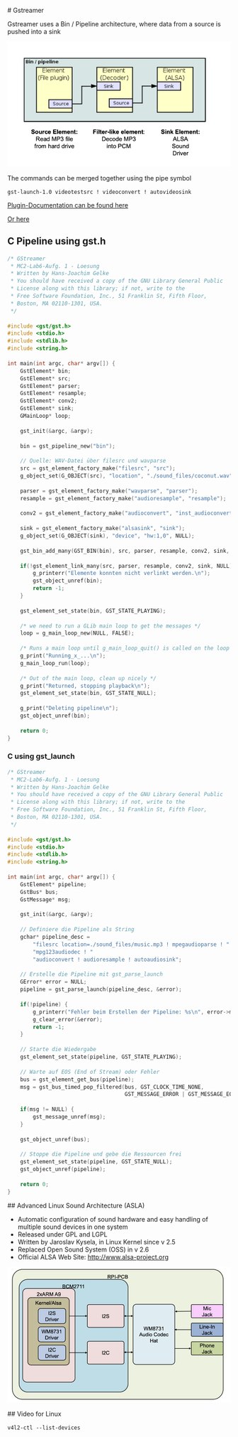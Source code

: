 # Gstreamer


Gstreamer uses a Bin / Pipeline architecture, where data from a source is pushed into a sink

![alt text](media/image-26.png)

The commands can be merged together using the pipe symbol

```shell
gst-launch-1.0 videotestsrc ! videoconvert ! autovideosink
```

[Plugin-Documentation can be found here](https://gstreamer.freedesktop.org/documentation/plugins_doc.html)

[Or here](https://github.com/matthew1000/gstreamer-cheat-sheet/blob/master/README.md)

## C Pipeline using gst.h

```c
/* GStreamer
 * MC2-Lab6-Aufg. 1 - Loesung
 * Written by Hans-Joachim Gelke
 * You should have received a copy of the GNU Library General Public
 * License along with this library; if not, write to the
 * Free Software Foundation, Inc., 51 Franklin St, Fifth Floor,
 * Boston, MA 02110-1301, USA.
 */

#include <gst/gst.h>
#include <stdio.h>
#include <stdlib.h>
#include <string.h>

int main(int argc, char* argv[]) {
    GstElement* bin;
    GstElement* src;
    GstElement* parser;
    GstElement* resample;
    GstElement* conv2;
    GstElement* sink;
    GMainLoop* loop;

    gst_init(&argc, &argv);

    bin = gst_pipeline_new("bin");

    // Quelle: WAV-Datei über filesrc und wavparse
    src = gst_element_factory_make("filesrc", "src");
    g_object_set(G_OBJECT(src), "location", "./sound_files/coconut.wav", NULL);

    parser = gst_element_factory_make("wavparse", "parser");
    resample = gst_element_factory_make("audioresample", "resample");

    conv2 = gst_element_factory_make("audioconvert", "inst_audioconvert2");

    sink = gst_element_factory_make("alsasink", "sink");
    g_object_set(G_OBJECT(sink), "device", "hw:1,0", NULL);

    gst_bin_add_many(GST_BIN(bin), src, parser, resample, conv2, sink, NULL);

    if(!gst_element_link_many(src, parser, resample, conv2, sink, NULL)) {
        g_printerr("Elemente konnten nicht verlinkt werden.\n");
        gst_object_unref(bin);
        return -1;
    }

    gst_element_set_state(bin, GST_STATE_PLAYING);

    /* we need to run a GLib main loop to get the messages */
    loop = g_main_loop_new(NULL, FALSE);

    /* Runs a main loop until g_main_loop_quit() is called on the loop */
    g_print("Running_x_...\n");
    g_main_loop_run(loop);

    /* Out of the main loop, clean up nicely */
    g_print("Returned, stopping playback\n");
    gst_element_set_state(bin, GST_STATE_NULL);

    g_print("Deleting pipeline\n");
    gst_object_unref(bin);

    return 0;
}
```

### C using gst_launch

```c
/* GStreamer
 * MC2-Lab6-Aufg. 1 - Loesung
 * Written by Hans-Joachim Gelke
 * You should have received a copy of the GNU Library General Public
 * License along with this library; if not, write to the
 * Free Software Foundation, Inc., 51 Franklin St, Fifth Floor,
 * Boston, MA 02110-1301, USA.
 */

#include <gst/gst.h>
#include <stdio.h>
#include <stdlib.h>
#include <string.h>

int main(int argc, char* argv[]) {
    GstElement* pipeline;
    GstBus* bus;
    GstMessage* msg;

    gst_init(&argc, &argv);

    // Definiere die Pipeline als String
    gchar* pipeline_desc =
        "filesrc location=./sound_files/music.mp3 ! mpegaudioparse ! "
        "mpg123audiodec ! "
        "audioconvert ! audioresample ! autoaudiosink";

    // Erstelle die Pipeline mit gst_parse_launch
    GError* error = NULL;
    pipeline = gst_parse_launch(pipeline_desc, &error);

    if(!pipeline) {
        g_printerr("Fehler beim Erstellen der Pipeline: %s\n", error->message);
        g_clear_error(&error);
        return -1;
    }

    // Starte die Wiedergabe
    gst_element_set_state(pipeline, GST_STATE_PLAYING);

    // Warte auf EOS (End of Stream) oder Fehler
    bus = gst_element_get_bus(pipeline);
    msg = gst_bus_timed_pop_filtered(bus, GST_CLOCK_TIME_NONE,
                                     GST_MESSAGE_ERROR | GST_MESSAGE_EOS);

    if(msg != NULL) {
        gst_message_unref(msg);
    }

    gst_object_unref(bus);

    // Stoppe die Pipeline und gebe die Ressourcen frei
    gst_element_set_state(pipeline, GST_STATE_NULL);
    gst_object_unref(pipeline);

    return 0;
}
```


## Advanced Linux Sound Architecture (ASLA)

- Automatic configuration of sound hardware and easy handling of multiple sound devices in one system
- Released under GPL and LGPL
- Written by Jaroslav Kysela, in Linux Kernel since v 2.5
- Replaced Open Sound System (OSS) in v 2.6
- Official ALSA Web Site: http://www.alsa-project.org

![alt text](media/image-25.png)

## Video for Linux

```shell
v4l2-ctl --list-devices
```


